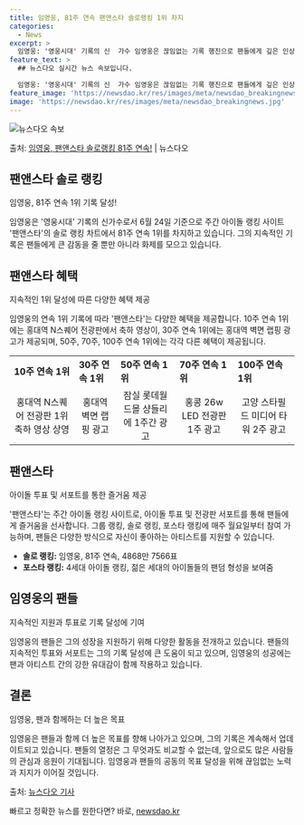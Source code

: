 ```yaml
---
title: 임영웅, 81주 연속 팬앤스타 솔로랭킹 1위 차지
categories:
  - News
excerpt: >
  임영웅: '영웅시대' 기록의 신  가수 임영웅은 끊임없는 기록 행진으로 팬들에게 깊은 인상을 주고 있습니다.…
feature_text: >
  ## 뉴스다오 실시간 뉴스 속보입니다.

  임영웅: '영웅시대' 기록의 신  가수 임영웅은 끊임없는 기록 행진으로 팬들에게 깊은 인상을 주고 있습니다.…
feature_image: 'https://newsdao.kr/res/images/meta/newsdao_breakingnews.jpg'
image: 'https://newsdao.kr/res/images/meta/newsdao_breakingnews.jpg'
---
```


![뉴스다오 속보](https://newsdao.kr/res/images/meta/newsdao_breakingnews.jpg)

<p>출처: <a href="https://newsdao.kr/4393" rel="dofollow">임영웅, 팬앤스타 솔로랭킹 81주 연속!</a> | 뉴스다오</p>

<h2 data-ke-size="size26">팬앤스타 솔로 랭킹</h2>
<p data-ke-size="size16">임영웅, 81주 연속 1위 기록 달성!</p>
임영웅은 '영웅시대' 기록의 신가수로서 6월 24일 기준으로 주간 아이돌 랭킹 사이트 '팬앤스타'의 솔로 랭킹 차트에서 81주 연속 1위를 차지하고 있습니다. 그의 지속적인 기록은 팬들에게 큰 감동을 줄 뿐만 아니라 화제를 모으고 있습니다.

<h2 data-ke-size="size26">팬앤스타 혜택</h2>
<p data-ke-size="size16">지속적인 1위 달성에 따른 다양한 혜택 제공</p>
임영웅의 연속 1위 기록에 따라 '팬앤스타'는 다양한 혜택을 제공합니다. 10주 연속 1위에는 홍대역 N스퀘어 전광판에서 축하 영상이, 30주 연속 1위에는 홍대역 벽면 랩핑 광고가 제공되며, 50주, 70주, 100주 연속 1위에는 각각 다른 혜택이 제공됩니다.

<table>
  <tr>
    <td><b>10주 연속 1위</b></td>
    <td><b>30주 연속 1위</b></td>
    <td><b>50주 연속 1위</b></td>
    <td><b>70주 연속 1위</b></td>
    <td><b>100주 연속 1위</b></td>
  </tr>
  <tr>
    <td style="text-align: center; height: 17px;">홍대역 N스퀘어 전광판 1위 축하 영상 상영</td>
    <td style="text-align: center; height: 17px;">홍대역 벽면 랩핑 광고</td>
    <td style="text-align: center; height: 17px;">잠실 롯데월드몰 샹들리에 1주간 광고</td>
    <td style="text-align: center; height: 17px;">홍콩 26w LED 전광판 1주 광고</td>
    <td style="text-align: center; height: 17px;">고양 스타필드 미디어 타워 2주 광고</td>
  </tr>
</table>

<h2 data-ke-size="size26">팬앤스타</h2>
<p data-ke-size="size16">아이돌 투표 및 서포트를 통한 즐거움 제공</p>
'팬앤스타'는 주간 아이돌 랭킹 사이트로, 아이돌 투표 및 전광판 서포트를 통해 팬들에게 즐거움을 선사합니다. 그룹 랭킹, 솔로 랭킹, 포스타 랭킹에 매주 월요일부터 참여 가능하며, 팬들은 다양한 방식으로 자신이 좋아하는 아티스트를 지원할 수 있습니다.

<ul>
  <li><b>솔로 랭킹:</b> 임영웅, 81주 연속, 4868만 7566표</li>
  <li><b>포스타 랭킹:</b> 4세대 아이돌 랭킹, 젊은 세대의 아이돌들의 팬덤 형성을 보여줌</li>
</ul>

<h2 data-ke-size="size26">임영웅의 팬들</h2>
<p data-ke-size="size16">지속적인 지원과 투표로 기록 달성에 기여</p>
임영웅의 팬들은 그의 성장을 지원하기 위해 다양한 활동을 전개하고 있습니다. 팬들의 지속적인 투표와 서포트는 그의 기록 달성에 큰 도움이 되고 있으며, 임영웅의 성공에는 팬과 아티스트 간의 강한 유대감이 함께 작용하고 있습니다.

<h2 data-ke-size="size26">결론</h2>
<p data-ke-size="size16">임영웅, 팬과 함께하는 더 높은 목표</p>
임영웅은 팬들과 함께 더 높은 목표를 향해 나아가고 있으며, 그의 기록은 계속해서 업데이트되고 있습니다. 팬들의 열정은 그 무엇과도 비교할 수 없는데, 앞으로도 많은 사람들의 관심과 응원이 기대됩니다. 임영웅과 팬들의 공동의 목표 달성을 위해 끊임없는 노력과 지지가 이어질 것입니다.

출처: <a href="https://newsdao.kr/4393">뉴스다오 기사</a> 

빠르고 정확한 뉴스를 원한다면? 바로, <a href="https://newsdao.kr" rel="dofollow">newsdao.kr</a>


